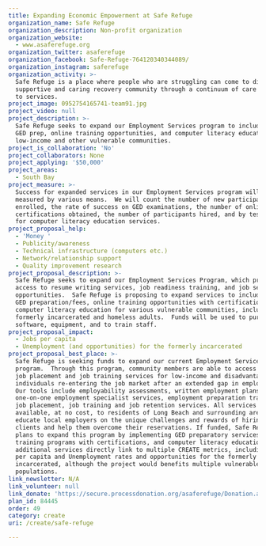 ```yaml
---
title: Expanding Economic Empowerment at Safe Refuge
organization_name: Safe Refuge
organization_description: Non-profit organization
organization_website:
  - www.asaferefuge.org
organization_twitter: asaferefuge
organization_facebook: Safe-Refuge-764120340344089/
organization_instagram: saferefuge
organization_activity: >-
  Safe Refuge is a place where people who are struggling can come to discover a
  supportive and caring recovery community through a continuum of care approach
  to services.
project_image: 0952754165741-team91.jpg
project_video: null
project_description: >-
  Safe Refuge seeks to expand our Employment Services program to include online
  GED prep, online training opportunities, and computer literacy education for
  low-income and other vulnerable communities.
project_is_collaboration: 'No'
project_collaborators: None
project_applying: '$50,000'
project_areas:
  - South Bay
project_measure: >-
  Success for expanded services in our Employment Services program will be
  measured by various means.  We will count the number of new participants
  enrolled, the rate of success on GED examinations, the number of online
  certifications obtained, the number of participants hired, and by test results
  for computer literacy education services.
project_proposal_help:
  - 'Money '
  - Publicity/awareness
  - Technical infrastructure (computers etc.)
  - Network/relationship support
  - Quality improvement research
project_proposal_description: >-
  Safe Refuge seeks to expand our Employment Services Program, which provides
  access to resume writing services, job readiness training, and job search
  opportunities.  Safe Refuge is proposing to expand services to include online
  GED preparation/fees, online training opportunities with certifications, and
  computer literacy education for various vulnerable communities, including the
  formerly incarcerated and homeless adults.  Funds will be used to purchase
  software, equipment, and to train staff.
project_proposal_impact:
  - Jobs per capita
  - Unemployment (and opportunities) for the formerly incarcerated
project_proposal_best_place: >-
  Safe Refuge is seeking funds to expand our current Employment Services
  program.  Through this program, community members are able to access on-site
  job placement and job training services for low-income and disadvantaged
  individuals re-entering the job market after an extended gap in employment.
  Our tools include employability assessments, written employment plans,
  one-on-one employment specialist services, employment preparation training,
  job placement, job training and job retention services. All services are
  available, at no cost, to residents of Long Beach and surrounding areas. We
  educate local employers on the unique challenges and rewards of hiring our
  clients and help them overcome their reservations. If funded, Safe Refuge
  plans to expand this program by implementing GED preparatory services, online
  training programs with certifications, and computer literacy education.  These
  additional services directly link to multiple CREATE metrics, including Jobs
  per capita and Unemployment rates and opportunities for the formerly
  incarcerated, although the project would benefits multiple vulnerable
  populations.
link_newsletter: N/A
link_volunteer: null
link_donate: 'https://secure.processdonation.org/asaferefuge/Donation.aspx'
plan_id: 84445
order: 49
category: create
uri: /create/safe-refuge

---
```

